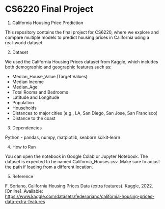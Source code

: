 # CS6220 Final Project
1. California Housing Price Prediction
   
This repository contains the final project for CS6220, where we explore and compare multiple models to predict housing prices in California using a real-world dataset.


2. Dataset
   
We used the California Housing Prices dataset from Kaggle, which includes both demographic and geographic features such as:
- Median_House_Value (Target Values)
- Median Income
- Median_Age
- Total Rooms and Bedrooms
- Latitude and Longitude
- Population
- Households
- Distances to major cities (e.g., LA, San Diego, San Jose, San Francisco)
- Distance to the coast


3. Dependencies
   
Python - pandas, numpy, matplotlib, seaborn
scikit-learn


4. How to Run
   
You can open the notebook in Google Colab or Jupyter Notebook. The dataset is expected to be named California_Houses.csv.
Make sure to adjust the path if loading from a different location.

5. Reference
   
F. Soriano, California Housing Prices Data (extra features). Kaggle, 2022. [Online]. Available:
https://www.kaggle.com/datasets/fedesoriano/california-housing-prices-data-extra-features

